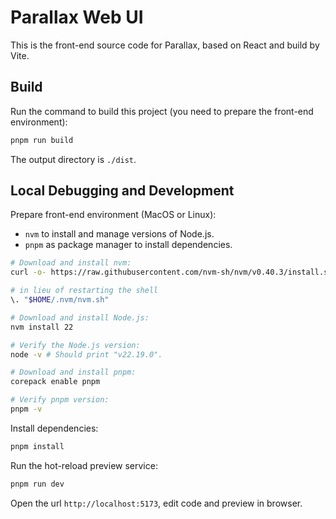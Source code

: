 # Parallax Web UI

This is the front-end source code for Parallax, based on React and build by Vite.

## Build

Run the command to build this project (you need to prepare the front-end environment):

```bash
pnpm run build
```

The output directory is `./dist`.

## Local Debugging and Development

Prepare front-end environment (MacOS or Linux):

- `nvm` to install and manage versions of Node.js.
- `pnpm` as package manager to install dependencies.

```bash
# Download and install nvm:
curl -o- https://raw.githubusercontent.com/nvm-sh/nvm/v0.40.3/install.sh | bash

# in lieu of restarting the shell
\. "$HOME/.nvm/nvm.sh"

# Download and install Node.js:
nvm install 22

# Verify the Node.js version:
node -v # Should print "v22.19.0".

# Download and install pnpm:
corepack enable pnpm

# Verify pnpm version:
pnpm -v
```

Install dependencies:

```bash
pnpm install
```

Run the hot-reload preview service:

```bash
pnpm run dev
```

Open the url `http://localhost:5173`, edit code and preview in browser.

